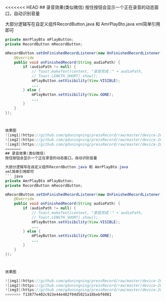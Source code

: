 <<<<<<< HEAD
﻿## 录音效果(类似微信)
按住按钮会显示一个正在录音的动态窗口，自动识别音量

大部分逻辑写在自定义组件RecordButton.java 和 AmrPlayBto.java
xml简单引用即可
``` java
private AmrPlayBto mPlayButton;
private RecordButton mRecordButton;

mRecordButton.setOnFinishedRecordListener(new OnFinishedRecordListener() {
	@Override
	public void onFinishedRecord(String audioPath) {
		if (audioPath != null) {
			// Toast.makeText(context, "录音完成：" + audioPath,
			// Toast.LENGTH_SHORT).show();
			mPlayButton.setVisibility(View.VISIBLE);
			...
		} else {
			mPlayButton.setVisibility(View.GONE);
			...
		}
	}
});



效果图
![img1](https://github.com/qduningning/pressRecord/raw/master/device-2014-04-21-000029.png)
![img2](https://github.com/qduningning/pressRecord/raw/master/device-2014-04-21-000039.png)
![img3](https://github.com/qduningning/pressRecord/raw/master/device-2014-04-21-000047.png)
=======
## 录音效果(类似微信)
按住按钮会显示一个正在录音的动态窗口，自动识别音量

大部分逻辑写在自定义组件RecordButton.java 和 AmrPlayBto.java
xml简单引用即可
``` java
private AmrPlayBto mPlayButton;
private RecordButton mRecordButton;

mRecordButton.setOnFinishedRecordListener(new OnFinishedRecordListener() {
	@Override
	public void onFinishedRecord(String audioPath) {
		if (audioPath != null) {
			// Toast.makeText(context, "录音完成：" + audioPath,
			// Toast.LENGTH_SHORT).show();
			mPlayButton.setVisibility(View.VISIBLE);
			...
		} else {
			mPlayButton.setVisibility(View.GONE);
			...
		}
	} 
});



效果图

![img1](https://github.com/qduningning/pressRecord/raw/master/device-2014-04-21-000029.png)
![img2](https://github.com/qduningning/pressRecord/raw/master/device-2014-04-21-000039.png)
![img3](https://github.com/qduningning/pressRecord/raw/master/device-2014-04-21-000047.png)
>>>>>>> f13877e402c923e44e482f04d5021a18bebf6081
